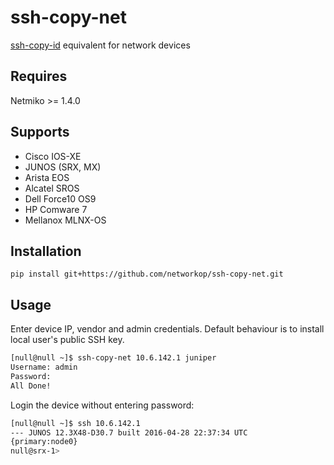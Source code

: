 # ssh-copy-net

[ssh-copy-id](https://linux.die.net/man/1/ssh-copy-id) equivalent for network devices

## Requires

Netmiko >= 1.4.0

## Supports

* Cisco IOS-XE
* JUNOS (SRX, MX)
* Arista EOS
* Alcatel SROS
* Dell  Force10 OS9
* HP Comware 7
* Mellanox MLNX-OS

## Installation

`pip install git+https://github.com/networkop/ssh-copy-net.git`

## Usage

Enter device IP, vendor and admin credentials. Default behaviour is to install local user's public SSH key.

```bash
[null@null ~]$ ssh-copy-net 10.6.142.1 juniper
Username: admin
Password:
All Done!
```

Login the device without entering password:

```bash
[null@null ~]$ ssh 10.6.142.1
--- JUNOS 12.3X48-D30.7 built 2016-04-28 22:37:34 UTC
{primary:node0}
null@srx-1>
```
